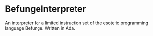 # BefungeInterpreter
An interpreter for a limited instruction set of the esoteric programming language Befunge. Written in Ada.
